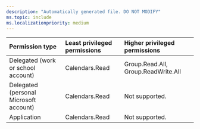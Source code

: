 ```yaml
---
description: "Automatically generated file. DO NOT MODIFY"
ms.topic: include
ms.localizationpriority: medium
---
```


|Permission type|Least privileged permissions|Higher privileged permissions|
|:---|:---|:---|
|Delegated (work or school account)|Calendars.Read|Group.Read.All, Group.ReadWrite.All|
|Delegated (personal Microsoft account)|Calendars.Read|Not supported.|
|Application|Calendars.Read|Not supported.|

